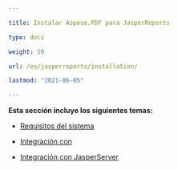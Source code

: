 ```yaml
---

title: Instalar Aspose.PDF para JasperReports

type: docs

weight: 50

url: /es/jasperreports/installation/

lastmod: "2021-06-05"

---
```




**Esta sección incluye los siguientes temas:**



- [Requisitos del sistema](/pdf/es/jasperreports/system-requirements/)

- [Integración con ](/pdf/es/jasperreports/integration-with-jasperreports/)

- [Integración con JasperServer](/pdf/es/jasperreports/integration-with-jasperserver/)